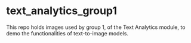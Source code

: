 # text_analytics_group1

This repo holds images used by group 1, of the Text Analytics module, to demo the functionalities of text-to-image models. 
